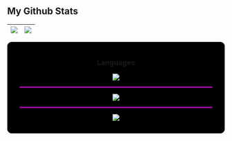 


## My Github Stats
<img src="https://github-readme-stats.vercel.app/api?username=cynthiaawuor&&show_icons=true&count_private=true&theme=radical"/>|<img src="https://github-readme-streak-stats.herokuapp.com/?user=cynthiaawuor&theme=radical"/>|
|---|---|


<a href="https://readme-stats-cfgj2cxdy.vercel.app/api?username=cynthiaawuor&count_private=true&show_icons=true&theme=cobalt"></a>


<div style="border: solid 1px; padding: 1em 2em; border-radius: 10px; background-color: black;" align="center">
  <h3>Languages</h3>
  <p align="center">
    <a href="https://skillicons.dev">
      <img src="https://skillicons.dev/icons?i=c,elixir,js,html,css" />
    </a>
  </p>

  <hr style="border: solid 1px magenta; ">

  <p align="center">
    <a href="https://skillicons.dev">
      <img src="https://skillicons.dev/icons?i=mysql,postgres,graphql,sqlite" />
    </a>
  </p>

  <hr style="border: solid 1px magenta; ">
  
  <p align="center">
    <a href="https://skillicons.dev">
      <img src="https://skillicons.dev/icons?i=tailwind,vue,react,visualstudio,git,matlab,nodejs&perline=3" />
    </a>
  </p>
</div>

